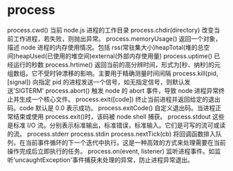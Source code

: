 # process

process.cwd() 当前 node.js 进程的工作目录
process.chdir(directory) 改变当前工作进程，若失败，则抛出异常。
process.memoryUsage() 返回一个对象，描述 node 进程的内存使用情况。包括 rss(常驻集大小)heapTotal(堆的总空间)heapUsed(已使用的堆空间)external(外部内存使用量)
process.uptime() 已经运行的秒数
process.hrtime() 返回当前的高分辨时间，形式为[秒、纳秒]的元组数组。它不受时钟漂移的影响。主要用于精确测量时间间隔
process.kill(pid, [signal]) 向指定 pid 的进程发送一个信号，如无指定信号，则默认发送'SIGTERM'
process.abort() 触发 node 的 abort 事件，导致 node 进程异常终止并生成一个核心文件。
process.exit([code]) 终止当前进程并返回给定的退出码。code 默认是 0.0 表示成功。
process.exitCode() 自定义退出码。当进程正常结束或使用 process.exit()时，该码被 node shell 捕获。
process.stdout 这些是标准 I/O 流。分别表示标准输出，标准错误，标准输入。它们是可写的流可或读的流。
process.stderr
process.stdin
process.nextTick(cb) 将回调函数排入队列，在当前事件循环的下一个迭代中执行。这是一种高效的方式来处理需要在当前操作完成后立即执行的任务。
process.on(event, listener) 监听进程事件。如监听'uncaughtException'事件捕获未处理的异常，防止进程异常退出。
